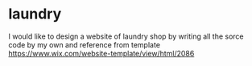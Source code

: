 # laundry
I would like to design a website of laundry shop by writing all the sorce code by my own and reference from template
https://www.wix.com/website-template/view/html/2086
